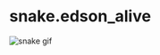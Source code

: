 # snake.edson_alive
 ![snake gif](https://github.com/edson_alive/edson_alive/blob/output/github-contribution-grid-snake.gif)
